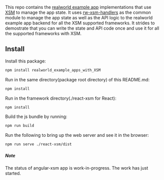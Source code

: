 This repo contains the [realworld example app](https://github.com/gothinkster/realworld) implementations that use [XSM](https://github.com/peterluhub/xsm) to manage the app state.  It uses [rw-xsm-handlers](https://www.npmjs.com/package/rw-xsm-handlers) as the common module to manage the app state as well as the API logic to the realworld example app backend for all the XSM supported frameworks.
It strides to demostrate that you can write the state and API code once and use it for all the supported frameworks with XSM.


## Install
Install this package: 
```sh
npm install realworld_example_apps_with_XSM
```

Run in the same directory(package root directory) of this README.md:
```sh
npm install
```

Run in the framework directory(./react-xsm for React):
```sh
npm install
```
Build the js bundle by running:
```sh
npm run build
```

Run the following to bring up the web server and see it in the browser:
```sh
npm run serve ./react-xsm/dist
```

##### Note
The status of angular-xsm app is work-in-progress.  The work has just started.
